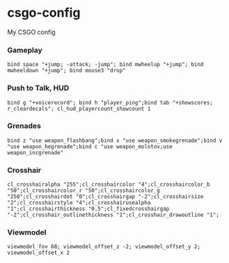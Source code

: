 # csgo-config
My CSGO config

### Gameplay
```
bind space "+jump; -attack; -jump"; bind mwheelup "+jump"; bind mwheeldown "+jump"; bind mouse3 "drop"
```

### Push to Talk, HUD
```
bind g "+voicerecord"; bind h "player_ping";bind tab "+showscores; r_cleardecals"; cl_hud_playercount_showcount 1
```

### Grenades
```
bind z "use weapon_flashbang";bind x "use weapon_smokegrenade";bind v "use weapon_hegrenade";bind c "use weapon_molotov;use weapon_incgrenade"
```

### Crosshair
```
cl_crosshairalpha "255";cl_crosshaircolor "4";cl_crosshaircolor_b "50";cl_crosshaircolor_r "50";cl_crosshaircolor_g "250";cl_crosshairdot "0";cl_crosshairgap "-2";cl_crosshairsize "2";cl_crosshairstyle "4";cl_crosshairusealpha "1";cl_crosshairthickness "0.5";cl_fixedcrosshairgap "-2";cl_crosshair_outlinethickness "1";cl_crosshair_drawoutline "1";
```

### Viewmodel
```
viewmodel_fov 68; viewmodel_offset_z -2; viewmodel_offset_y 2; viewmodel_offset_x 2
```
